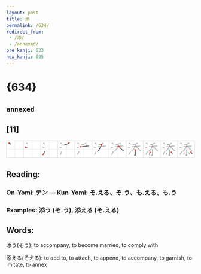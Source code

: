 ```yaml
---
layout: post
title: 添
permalink: /634/
redirect_from:
 - /添/
 - /annexed/
pre_kanji: 633
nex_kanji: 635
---
```


# {634}

## `annexed`

## [11]

<div class="stroke"><img src="../images/E6B7BB.png" /></div>

## Reading:

### On-Yomi: テン &mdash; Kun-Yomi: そ.える、そ.う、も.える、も.う

### Examples: 添う (そ.う), 添える (そ.える)

## Words:

添う(そう): to accompany, to become married, to comply with

添える(そえる): to add to, to attach, to append, to accompany, to garnish, to imitate, to annex
